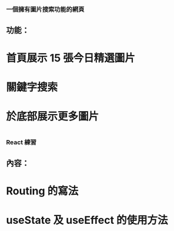 ### 一個擁有圖片搜索功能的網頁

## 功能：

# 首頁展示 15 張今日精選圖片

# 關鍵字搜索

# 於底部展示更多圖片

#

### React 練習

## 內容：

# Routing 的寫法

# useState 及 useEffect 的使用方法
